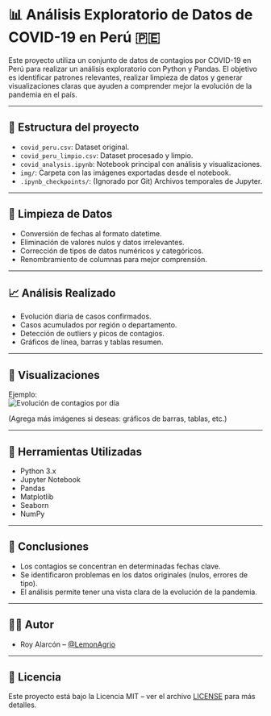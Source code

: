 # 📊 Análisis Exploratorio de Datos de COVID-19 en Perú 🇵🇪

Este proyecto utiliza un conjunto de datos de contagios por COVID-19 en Perú para realizar un análisis exploratorio con Python y Pandas. El objetivo es identificar patrones relevantes, realizar limpieza de datos y generar visualizaciones claras que ayuden a comprender mejor la evolución de la pandemia en el país.

---

## 📁 Estructura del proyecto

- `covid_peru.csv`: Dataset original.
- `covid_peru_limpio.csv`: Dataset procesado y limpio.
- `covid_analysis.ipynb`: Notebook principal con análisis y visualizaciones.
- `img/`: Carpeta con las imágenes exportadas desde el notebook.
- `.ipynb_checkpoints/`: (Ignorado por Git) Archivos temporales de Jupyter.

---

## 🧼 Limpieza de Datos

- Conversión de fechas al formato datetime.
- Eliminación de valores nulos y datos irrelevantes.
- Corrección de tipos de datos numéricos y categóricos.
- Renombramiento de columnas para mejor comprensión.

---

## 📈 Análisis Realizado

- Evolución diaria de casos confirmados.
- Casos acumulados por región o departamento.
- Detección de outliers y picos de contagios.
- Gráficos de línea, barras y tablas resumen.

---

## 📸 Visualizaciones

Ejemplo:  
![Evolución de contagios por día](img/grafico_linea_covid.png)

(Agrega más imágenes si deseas: gráficos de barras, tablas, etc.)

---

## 🚀 Herramientas Utilizadas

- Python 3.x
- Jupyter Notebook
- Pandas
- Matplotlib
- Seaborn
- NumPy

---

## 📌 Conclusiones

- Los contagios se concentran en determinadas fechas clave.
- Se identificaron problemas en los datos originales (nulos, errores de tipo).
- El análisis permite tener una vista clara de la evolución de la pandemia.

---

## 🧑‍💻 Autor

- Roy Alarcón – [@LemonAgrio](https://github.com/LemonAgrio)

---

## 📄 Licencia

Este proyecto está bajo la Licencia MIT – ver el archivo [LICENSE](LICENSE) para más detalles.
